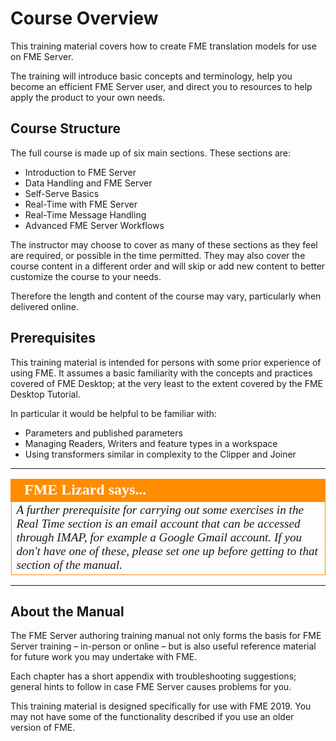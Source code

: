 # Course Overview #

This training material covers how to create FME translation models for use on FME Server.

The training will introduce basic concepts and terminology, help you become an efficient FME Server user, and direct you to resources to help apply the product to your own needs.

## Course Structure ##

The full course is made up of six main sections. These sections are:

- Introduction to FME Server
- Data Handling and FME Server
- Self-Serve Basics
- Real-Time with FME Server
- Real-Time Message Handling
- Advanced FME Server Workflows


The instructor may choose to cover as many of these sections as they feel are required, or possible in the time permitted. They may also cover the course content in a different order and will skip or add new content to better customize the course to your needs.

Therefore the length and content of the course may vary, particularly when delivered online.


## Prerequisites ##

This training material is intended for persons with some prior experience of using FME. It assumes a basic familiarity with the concepts and practices covered of FME Desktop; at the very least to the extent covered by the FME Desktop Tutorial.

In particular it would be helpful to be familiar with:

- Parameters and published parameters
- Managing Readers, Writers and feature types in a workspace
- Using transformers similar in complexity to the Clipper and Joiner

---
<!--Person X Says Section-->

<table style="border-spacing: 0px">
<tr>
<td style="vertical-align:middle;background-color:darkorange;border: 2px solid darkorange">
<i class="fa fa-quote-left fa-lg fa-pull-left fa-fw" style="color:white;padding-right: 12px;vertical-align:text-top"></i>
<span style="color:white;font-size:x-large;font-weight: bold;font-family:serif">FME Lizard says...</span>
</td>
</tr>

<tr>
<td style="border: 1px solid darkorange">
<span style="font-family:serif; font-style:italic; font-size:larger">
A further prerequisite for carrying out some exercises in the Real Time section is an email account that can be accessed through IMAP, for example a Google Gmail account. If you don't have one of these, please set one up before getting to that section of the manual.
</span>
</td>
</tr>
</table>

---

## About the Manual ##
The FME Server authoring training manual not only forms the basis for FME Server training – in-person or online – but is also useful reference material for future work you may undertake with FME.

Each chapter has a short appendix with troubleshooting suggestions; general hints to follow in case FME Server causes problems for you.

This training material is designed specifically for use with FME 2019. You may not have some of the functionality described if you use an older version of FME.
